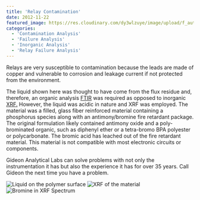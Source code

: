 ```yaml
---
title: 'Relay Contamination'
date: 2012-11-22
featured_image: https://res.cloudinary.com/dy3wlzuye/image/upload/f_auto,c_scale,w_250/v1/GideonLabs/relay-1.jpg
categories:
  - 'Contamination Analysis'
  - 'Failure Analysis'
  - 'Inorganic Analysis'
  - 'Relay Failure Analysis'
---
```


Relays are very susceptible to contamination because the leads are made of copper and vulnerable to corrosion and leakage current if not protected from the environment.

The liquid shown here was thought to have come from the flux residue and, therefore, an organic analysis [FTIR](/analytical-services/fourier-transform-infra-red-spectroscopy/) was required as opposed to inorganic [XRF.](/analytical-services/x-ray-fluorescence-spectrometry/) However, the liquid was acidic in nature and XRF was employed. The material was a filled, glass fiber reinforced material containing a phosphorus species along with an antimony/bromine fire retardant package. The original formulation likely contained antimony oxide and a poly-brominated organic, such as diphenyl ether or a tetra-bromo BPA polyester or polycarbonate. The bromic acid has leached out of the fire retardant material. This material is not compatible with most electronic circuits or components.

Gideon Analytical Labs can solve problems with not only the instrumentation it has but also the experience it has for over 35 years. Call Gideon the next time you have a problem.

![Liquid on the polymer surface](https://res.cloudinary.com/dy3wlzuye/image/upload/f_auto,c_scale,w_300/GideonLabs/relay-1.jpg 'Liquid on the polymer surface')
![XRF of the material](https://res.cloudinary.com/dy3wlzuye/image/upload/f_auto,c_scale,w_300/GideonLabs/relay-2.jpg 'XRF of the material')
![Bromine in XRF Spectrum](https://res.cloudinary.com/dy3wlzuye/image/upload/f_auto,c_scale,w_300/GideonLabs/relay-3.jpg 'Bromine in XRF Spectrum')
